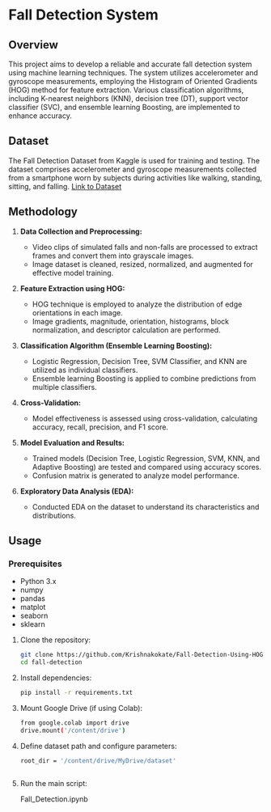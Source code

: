 # Fall Detection System

## Overview

This project aims to develop a reliable and accurate fall detection system using machine learning techniques. The system utilizes accelerometer and gyroscope measurements, employing the Histogram of Oriented Gradients (HOG) method for feature extraction. Various classification algorithms, including K-nearest neighbors (KNN), decision tree (DT), support vector classifier (SVC), and ensemble learning Boosting, are implemented to enhance accuracy.

## Dataset

The Fall Detection Dataset from Kaggle is used for training and testing. The dataset comprises accelerometer and gyroscope measurements collected from a smartphone worn by subjects during activities like walking, standing, sitting, and falling. [Link to Dataset](https://www.kaggle.com/datasets/uttejkumarkandagatl/fall-detection-dataset)

## Methodology

1. **Data Collection and Preprocessing:**
   - Video clips of simulated falls and non-falls are processed to extract frames and convert them into grayscale images.
   - Image dataset is cleaned, resized, normalized, and augmented for effective model training.

2. **Feature Extraction using HOG:**
   - HOG technique is employed to analyze the distribution of edge orientations in each image.
   - Image gradients, magnitude, orientation, histograms, block normalization, and descriptor calculation are performed.

3. **Classification Algorithm (Ensemble Learning Boosting):**
   - Logistic Regression, Decision Tree, SVM Classifier, and KNN are utilized as individual classifiers.
   - Ensemble learning Boosting is applied to combine predictions from multiple classifiers.

4. **Cross-Validation:**
   - Model effectiveness is assessed using cross-validation, calculating accuracy, recall, precision, and F1 score.

5. **Model Evaluation and Results:**
   - Trained models (Decision Tree, Logistic Regression, SVM, KNN, and Adaptive Boosting) are tested and compared using accuracy scores.
   - Confusion matrix is generated to analyze model performance.

6. **Exploratory Data Analysis (EDA):**
   - Conducted EDA on the dataset to understand its characteristics and distributions.

## Usage

### Prerequisites
  - Python 3.x
  - numpy
  - pandas
  - matplot
  - seaborn
  - sklearn

1. Clone the repository:

   ```bash
   git clone https://github.com/Krishnakokate/Fall-Detection-Using-HOG-Feature-Extraction-and-Adaptive-Boosting-Technique.git
   cd fall-detection

2. Install dependencies:

   ```bash
   pip install -r requirements.txt


3. Mount Google Drive (if using Colab):

   ```bash
   from google.colab import drive
   drive.mount('/content/drive')
   
5. Define dataset path and configure parameters:

   ```bash
   root_dir = '/content/drive/MyDrive/dataset'
  
6. Run the main script:

   Fall_Detection.ipynb
